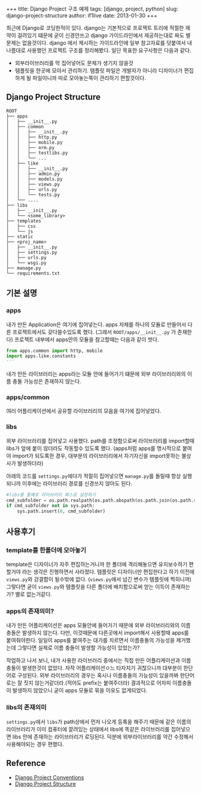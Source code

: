 +++
title: Django Project 구조 예제
tags: [django, project, python]
slug: django-project-structure
author: if1live
date: 2013-01-30
+++

최근에 Django로 코딩한적이 있다. django는 기본적으로 프로젝트 트리에 적절한 제약이 걸려있기 떄문에 굳이 신경안쓰고 django 가이드라인에서 제공하는대로 짜도 별 문제는 없을것이다. django 에서 제시하는 가이드라인에 일부 참고자료를 덧붙여서 내 나름대로 사용했던 프로젝트 구조를 정리해봤다. 일단 목표한 요구사항은 다음과 같다.

* 외부라이브러리를 막 집어넣어도 문제가 생기지 않을것
* 템플릿을 한곳에 모아서 관리하기. 템플릿 파일은 개발자가 아니라 디자이너가 편집하게 될 파일이니까 따로 모아놓는쪽이 관리하기 편할것이다.

## Django Project Structure

```
ROOT
├── apps
│   ├── __init__.py
│   ├── common
│   │   ├── __init__.py
│   │   ├── http.py
│   │   ├── mobile.py
│   │   ├── orm.py
│   │   ├── testlibs.py
│   │   └── ...
│   ├── like
│   │   ├── __init__.py
│   │   ├── admin.py
│   │   ├── models.py
│   │   ├── views.py
│   │   ├── urls.py
│   │   └── tests.py
│   └── ....
├── libs
│   ├── __init__.py
│   └── <some_library>
├── templates
│   ├── css
│   └── js
├── static
├── <proj_name>
│   ├── __init__.py
│   ├── settings.py
│   ├── urls.py
│   └── wsgi.py
├── manage.py
└── requirements.txt
```

## 기본 설명
### apps
내가 만든 Application은 여기에 집어넣는다. apps 자체를 하나의 모듈로 만들어서 다른 프로젝트에서도 갖다쓸수있도록 했다. (그래서 ```ROOT/apps/__init__.py``` 가 존재한다) 프로젝트 내부에서 apps안의 모듈을 참고할때는 다음과 같이 썻다.
```python
from apps.common import http, mobile
import apps.like.constants
'''
```
내가 만든 라이브러리는 apps라는 모듈 안에 들어가기 떄문에 외부 라이브러리와의 이름 충돌 가능성은 존재하지 않는다.

### apps/common
여러 어플리케이션에서 공유할 라이브러리의 모음을 여기에 집어넣었다. 

### libs
외부 라이브러리를 집어넣고 사용했다. path를 조정함으로써 라이브러리를 import할때 libs가 앞에 붙이 않더라도 작동할수 있도록 했다. (apps처럼 apps를 명시적으로 붙여야 import가 되도록한 경우, 대부분의 라이브러리에서 자기자신을 import못하는 불상사가 발생하더라)

아래의 코드를 ```settings.py```에다가 적절히 집어넣으면 ```manage.py```를 돌릴때 항상 실행되니까 이후에는 라이브러리 경로를 신경쓰지 않아도 된다.
```python
#libs를 통째로 라이브러리 패스로 설정하기
cmd_subfolder = os.path.realpath(os.path.abspath(os.path.join(os.path.split(inspect.getfile( inspect.currentframe() ))[0],"../libs")))
if cmd_subfolder not in sys.path:
    sys.path.insert(0, cmd_subfolder)
```

## 사용후기
### template를 한폴더에 모아놓기
template은 디자이너가 자주 편집하는거니까 한 폴더에 격리해놓으면 유지보수하기 편할거야 라는 생각은 진행하면서 사라졌다. 템플릿은 디자이너만 편집한다고 하기 이전에 ```views.py```와 강결합이 될수밖에 없다. (```views.py```에서 넘긴 변수가 템플릿에 찍히니까) 그렇다면 굳이 ```views.py```와 템플릿을 다른 폴더에 배치함으로써 얻는 이득이 존재하는가? 별로 없는거같다.

### apps의 존재의미?
내가 만든 어플리케이션은 apps 모듈안에 들어가기 때문에 외부 라이브러리와의 이름충돌은 발생하지 않는다. 다만, 이것때문에 다른곳에서 import해서 사용할때 apps를 붙여줘야한다. 일일이 apps를 붙여주는 대가를 치르면서 이름충돌의 가능성을 제거했는데 그렇다면 실제로 이름 충돌이 발생할 가능성이 있었는가? 

작업하고 나서 보니, 내가 사용한 라이브러리 중에서는 직접 만든 어플리케이션과 이름 충돌이 발생한것이 없었다. 자작 어플리케이션ㅇ느 타자치기 귀찮으니까 대부분이 한단어로 구성된다. 외부 라이브러리의 경우는 혹시나 이름충돌의 가능성이 있을까봐 한단어로는 잘 짓지 않는거같더라.(적어도 prefix는 붙여주더라) 결과적으로 어차피 이름충돌이 발생하지 않았으니 굳이 apps 모듈로 묶을 이유도 없게되었다.

### libs의 존재의미
```settings.py```에서 ```libs```가 path상에서 먼저 나오게 등록을 해주기 때문에 같은 이름의 라이브러리가 이미 컴퓨터에 깔려있는 상태에서 libs에 똑같은 라이브러리를 집어넣으면 libs 안에 존재하는 라이브러리가 로딩된다. 덕분에 외부라이브러리를 약간 수정해서 사용해야되는 경우 편했다.

## Reference
* [Django Project Conventions](http://blog.zacharyvoase.com/2010/02/03/django-project-conventions/)
* [Django Project Structure](http://www.deploydjango.com/django_project_structure/index.html)
